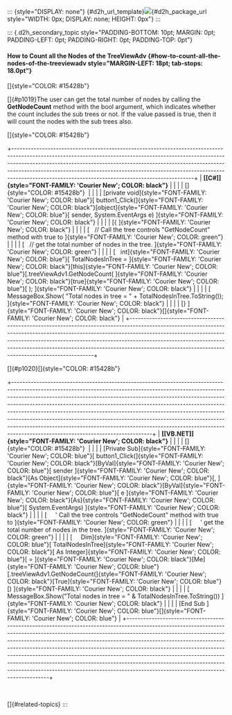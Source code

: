 ::: {style="DISPLAY: none"}
[](ms-xhelp:///?Id=d2h_url_template){#d2h_url_template}![](!package_url!){#d2h_package_url style="WIDTH: 0px; DISPLAY: none; HEIGHT: 0px"}
:::

::: {.d2h_secondary_topic style="PADDING-BOTTOM: 10pt; MARGIN: 0pt; PADDING-LEFT: 0pt; PADDING-RIGHT: 0pt; PADDING-TOP: 0pt"}
#### How to Count all the Nodes of the TreeViewAdv {#how-to-count-all-the-nodes-of-the-treeviewadv style="MARGIN-LEFT: 18pt; tab-stops: 18.0pt"}

[]{style="COLOR: #15428b"} 

[]{#p1019}The user can get the total number of nodes by calling the **GetNodeCount** method with the bool argument, which indicates whether the count includes the sub trees or not. If the value passed is true, then it will count the nodes with the sub trees also.

[]{style="COLOR: #15428b"} 

+-----------------------------------------------------------------------------------------------------------------------------------------------------------------------------------------------------------------------------------------------------------------------------------------------------------------------------------------------------------------------------------------+
| **[\[C#\]]{style="FONT-FAMILY: 'Courier New'; COLOR: black"}**                                                                                                                                                                                                                                                                                                                          |
|                                                                                                                                                                                                                                                                                                                                                                                         |
| []{style="COLOR: #15428b"}                                                                                                                                                                                                                                                                                                                                                              |
|                                                                                                                                                                                                                                                                                                                                                                                         |
| [private void]{style="FONT-FAMILY: 'Courier New'; COLOR: blue"}[ button1_Click(]{style="FONT-FAMILY: 'Courier New'; COLOR: black"}[object]{style="FONT-FAMILY: 'Courier New'; COLOR: blue"}[ sender, System.EventArgs e) ]{style="FONT-FAMILY: 'Courier New'; COLOR: black"}                                                                                                            |
|                                                                                                                                                                                                                                                                                                                                                                                         |
| [{ ]{style="FONT-FAMILY: 'Courier New'; COLOR: black"}                                                                                                                                                                                                                                                                                                                                  |
|                                                                                                                                                                                                                                                                                                                                                                                         |
| [   // Call the tree controls \"GetNodeCount\" method with true to ]{style="FONT-FAMILY: 'Courier New'; COLOR: green"}                                                                                                                                                                                                                                                                  |
|                                                                                                                                                                                                                                                                                                                                                                                         |
| [   // get the total number of nodes in the tree. ]{style="FONT-FAMILY: 'Courier New'; COLOR: green"}                                                                                                                                                                                                                                                                                   |
|                                                                                                                                                                                                                                                                                                                                                                                         |
| [   int]{style="FONT-FAMILY: 'Courier New'; COLOR: blue"}[ TotalNodesInTree = ]{style="FONT-FAMILY: 'Courier New'; COLOR: black"}[this]{style="FONT-FAMILY: 'Courier New'; COLOR: blue"}[.treeViewAdv1.GetNodeCount( ]{style="FONT-FAMILY: 'Courier New'; COLOR: black"}[true]{style="FONT-FAMILY: 'Courier New'; COLOR: blue"}[ ); ]{style="FONT-FAMILY: 'Courier New'; COLOR: black"} |
|                                                                                                                                                                                                                                                                                                                                                                                         |
| [   MessageBox.Show( \"Total nodes in tree = \" + TotalNodesInTree.ToString()); ]{style="FONT-FAMILY: 'Courier New'; COLOR: black"}                                                                                                                                                                                                                                                     |
|                                                                                                                                                                                                                                                                                                                                                                                         |
| [} ]{style="FONT-FAMILY: 'Courier New'; COLOR: black"}[]{style="FONT-FAMILY: 'Courier New'; COLOR: black"}                                                                                                                                                                                                                                                                              |
+-----------------------------------------------------------------------------------------------------------------------------------------------------------------------------------------------------------------------------------------------------------------------------------------------------------------------------------------------------------------------------------------+

[]{#p1020}[]{style="COLOR: #15428b"} 

+--------------------------------------------------------------------------------------------------------------------------------------------------------------------------------------------------------------------------------------------------------------------------------------------------------------------------------------------------------------------------------------------------------------------------------------------------------------------------------------------------------------------------------------------------------------------------------------------------------------------+
| **[\[VB.NET\]]{style="FONT-FAMILY: 'Courier New'; COLOR: black"}**                                                                                                                                                                                                                                                                                                                                                                                                                                                                                                                                                 |
|                                                                                                                                                                                                                                                                                                                                                                                                                                                                                                                                                                                                                    |
| []{style="COLOR: #15428b"}                                                                                                                                                                                                                                                                                                                                                                                                                                                                                                                                                                                         |
|                                                                                                                                                                                                                                                                                                                                                                                                                                                                                                                                                                                                                    |
| [Private Sub]{style="FONT-FAMILY: 'Courier New'; COLOR: blue"}[ button1_Click(]{style="FONT-FAMILY: 'Courier New'; COLOR: black"}[ByVal]{style="FONT-FAMILY: 'Courier New'; COLOR: blue"}[ sender ]{style="FONT-FAMILY: 'Courier New'; COLOR: black"}[As Object]{style="FONT-FAMILY: 'Courier New'; COLOR: blue"}[, ]{style="FONT-FAMILY: 'Courier New'; COLOR: black"}[ByVal]{style="FONT-FAMILY: 'Courier New'; COLOR: blue"}[ e ]{style="FONT-FAMILY: 'Courier New'; COLOR: black"}[As]{style="FONT-FAMILY: 'Courier New'; COLOR: blue"}[ System.EventArgs) ]{style="FONT-FAMILY: 'Courier New'; COLOR: black"} |
|                                                                                                                                                                                                                                                                                                                                                                                                                                                                                                                                                                                                                    |
| [     \' Call the tree controls \"GetNodeCount\" method with true to ]{style="FONT-FAMILY: 'Courier New'; COLOR: green"}                                                                                                                                                                                                                                                                                                                                                                                                                                                                                           |
|                                                                                                                                                                                                                                                                                                                                                                                                                                                                                                                                                                                                                    |
| [     \' get the total number of nodes in the tree. ]{style="FONT-FAMILY: 'Courier New'; COLOR: green"}                                                                                                                                                                                                                                                                                                                                                                                                                                                                                                            |
|                                                                                                                                                                                                                                                                                                                                                                                                                                                                                                                                                                                                                    |
| [     Dim]{style="FONT-FAMILY: 'Courier New'; COLOR: blue"}[ TotalNodesInTree]{style="FONT-FAMILY: 'Courier New'; COLOR: black"}[ As Integer]{style="FONT-FAMILY: 'Courier New'; COLOR: blue"}[ = ]{style="FONT-FAMILY: 'Courier New'; COLOR: black"}[Me]{style="FONT-FAMILY: 'Courier New'; COLOR: blue"}[.treeViewAdv1.GetNodeCount(]{style="FONT-FAMILY: 'Courier New'; COLOR: black"}[True]{style="FONT-FAMILY: 'Courier New'; COLOR: blue"}[) ]{style="FONT-FAMILY: 'Courier New'; COLOR: black"}                                                                                                             |
|                                                                                                                                                                                                                                                                                                                                                                                                                                                                                                                                                                                                                    |
| [     MessageBox.Show(\"Total nodes in tree = \" & TotalNodesInTree.ToString()) ]{style="FONT-FAMILY: 'Courier New'; COLOR: black"}                                                                                                                                                                                                                                                                                                                                                                                                                                                                                |
|                                                                                                                                                                                                                                                                                                                                                                                                                                                                                                                                                                                                                    |
| [End Sub ]{style="FONT-FAMILY: 'Courier New'; COLOR: blue"}[]{style="FONT-FAMILY: 'Courier New'; COLOR: blue"}                                                                                                                                                                                                                                                                                                                                                                                                                                                                                                     |
+--------------------------------------------------------------------------------------------------------------------------------------------------------------------------------------------------------------------------------------------------------------------------------------------------------------------------------------------------------------------------------------------------------------------------------------------------------------------------------------------------------------------------------------------------------------------------------------------------------------------+

 

[]{#related-topics}
:::
